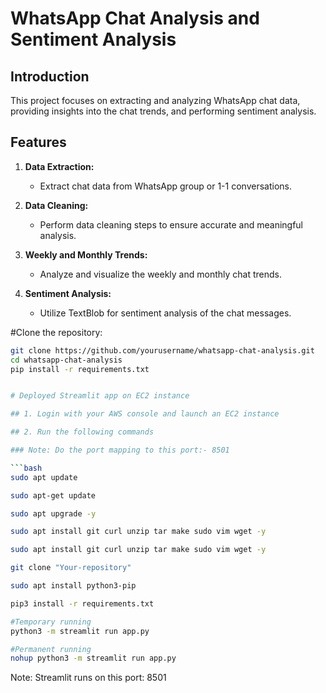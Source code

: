 # WhatsApp Chat Analysis and Sentiment Analysis

## Introduction

This project focuses on extracting and analyzing WhatsApp chat data, providing insights into the chat trends, and performing sentiment analysis.

## Features

1. **Data Extraction:**
   - Extract chat data from WhatsApp group or 1-1 conversations.

2. **Data Cleaning:**
   - Perform data cleaning steps to ensure accurate and meaningful analysis.

3. **Weekly and Monthly Trends:**
   - Analyze and visualize the weekly and monthly chat trends.

4. **Sentiment Analysis:**
   - Utilize TextBlob for sentiment analysis of the chat messages.


#Clone the repository:
   ```bash
   git clone https://github.com/yourusername/whatsapp-chat-analysis.git
   cd whatsapp-chat-analysis
   pip install -r requirements.txt


# Deployed Streamlit app on EC2 instance

## 1. Login with your AWS console and launch an EC2 instance

## 2. Run the following commands

### Note: Do the port mapping to this port:- 8501

```bash
sudo apt update
```

```bash
sudo apt-get update
```

```bash
sudo apt upgrade -y
```

```bash
sudo apt install git curl unzip tar make sudo vim wget -y
```

```bash
sudo apt install git curl unzip tar make sudo vim wget -y
```

```bash
git clone "Your-repository"
```

```bash
sudo apt install python3-pip
```

```bash
pip3 install -r requirements.txt
```

```bash
#Temporary running
python3 -m streamlit run app.py
```

```bash
#Permanent running
nohup python3 -m streamlit run app.py
```

Note: Streamlit runs on this port: 8501


